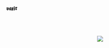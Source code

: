 <p align="center"> <h4>𝖛𝖆𝖝𝖎𝖗</h4> <p align="center">
   <br>
   <br>

<p align="center">  
<img src="https://c.tenor.com/CeiYlOyw55oAAAAi/pokemon-pixel-art.gif">
</p>
<p align="center">
   

